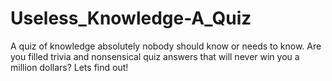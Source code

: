 # Useless_Knowledge-A_Quiz
A quiz of knowledge absolutely nobody should know or needs to know. Are you filled trivia and nonsensical quiz answers that will never win you a million dollars? Lets find out!
